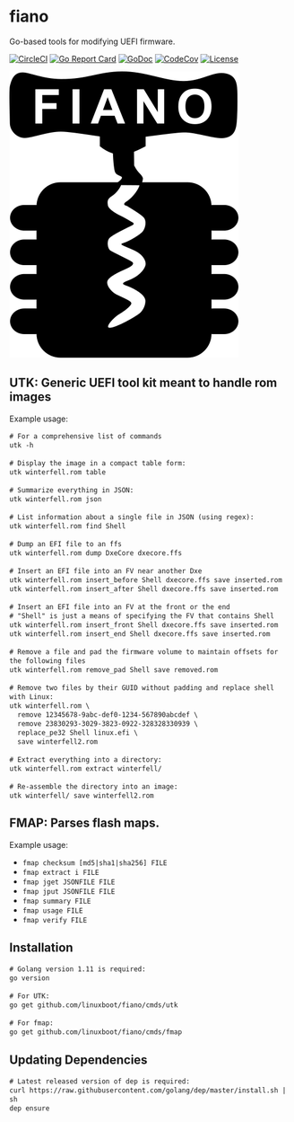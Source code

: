 # fiano

Go-based tools for modifying UEFI firmware.

[![CircleCI](https://circleci.com/gh/linuxboot/fiano.svg?style=shield)](https://circleci.com/gh/linuxboot/fiano)
[![Go Report
Card](https://goreportcard.com/badge/github.com/linuxboot/fiano)](https://goreportcard.com/report/github.com/linuxboot/fiano)
[![GoDoc](https://godoc.org/github.com/linuxboot/fiano?status.svg)](https://godoc.org/github.com/linuxboot/fiano)
[![CodeCov](https://codecov.io/gh/linuxboot/fiano/branch/master/graph/badge.svg)](https://codecov.io/gh/linuxboot/fiano/)
[![License](https://img.shields.io/badge/License-BSD%203--Clause-blue.svg)](https://github.com/linuxboot/fiano/blob/master/LICENSE)

![Fiano](./fiano-logo.svg)

## UTK: Generic UEFI tool kit meant to handle rom images

Example usage:

```
# For a comprehensive list of commands
utk -h

# Display the image in a compact table form:
utk winterfell.rom table

# Summarize everything in JSON:
utk winterfell.rom json

# List information about a single file in JSON (using regex):
utk winterfell.rom find Shell

# Dump an EFI file to an ffs
utk winterfell.rom dump DxeCore dxecore.ffs

# Insert an EFI file into an FV near another Dxe
utk winterfell.rom insert_before Shell dxecore.ffs save inserted.rom
utk winterfell.rom insert_after Shell dxecore.ffs save inserted.rom

# Insert an EFI file into an FV at the front or the end
# "Shell" is just a means of specifying the FV that contains Shell
utk winterfell.rom insert_front Shell dxecore.ffs save inserted.rom
utk winterfell.rom insert_end Shell dxecore.ffs save inserted.rom

# Remove a file and pad the firmware volume to maintain offsets for the following files
utk winterfell.rom remove_pad Shell save removed.rom

# Remove two files by their GUID without padding and replace shell with Linux:
utk winterfell.rom \
  remove 12345678-9abc-def0-1234-567890abcdef \
  remove 23830293-3029-3823-0922-328328330939 \
  replace_pe32 Shell linux.efi \
  save winterfell2.rom

# Extract everything into a directory:
utk winterfell.rom extract winterfell/

# Re-assemble the directory into an image:
utk winterfell/ save winterfell2.rom
```

## FMAP: Parses flash maps.

Example usage:

  + `fmap checksum [md5|sha1|sha256] FILE`
  + `fmap extract i FILE`
  + `fmap jget JSONFILE FILE`
  + `fmap jput JSONFILE FILE`
  + `fmap summary FILE`
  + `fmap usage FILE`
  + `fmap verify FILE`

## Installation

    # Golang version 1.11 is required:
    go version

    # For UTK:
    go get github.com/linuxboot/fiano/cmds/utk

    # For fmap:
    go get github.com/linuxboot/fiano/cmds/fmap

## Updating Dependencies

    # Latest released version of dep is required:
    curl https://raw.githubusercontent.com/golang/dep/master/install.sh | sh
    dep ensure
